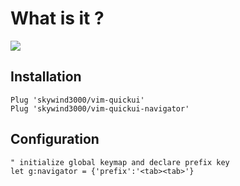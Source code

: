 # What is it ?

![](https://skywind3000.github.io/images/p/misc/2023/vim-menu2.png)

## Installation

```VimL
Plug 'skywind3000/vim-quickui'
Plug 'skywind3000/vim-quickui-navigator'
```

## Configuration

```VimL
" initialize global keymap and declare prefix key
let g:navigator = {'prefix':'<tab><tab>'}


```

